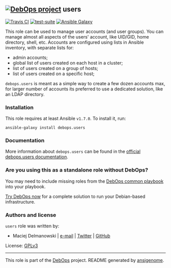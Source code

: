 ## [![DebOps project](http://debops.org/images/debops-small.png)](http://debops.org) users

[![Travis CI](http://img.shields.io/travis/debops/ansible-users.svg?style=flat)](http://travis-ci.org/debops/ansible-users) [![test-suite](http://img.shields.io/badge/test--suite-ansible--users-blue.svg?style=flat)](https://github.com/debops/test-suite/tree/master/ansible-users/)  [![Ansible Galaxy](http://img.shields.io/badge/galaxy-debops.users-660198.svg?style=flat)](https://galaxy.ansible.com/list#/roles/1605)

This role can be used to manage user accounts (and user groups). You can
manage almost all aspects of the users' account, like UID/GID, home
directory, shell, etc. Accounts are configured using lists in Ansible
inventory, with separate lists for:

* admin accounts;
* global list of users created on each host in a cluster;
* list of users created on a group of hosts;
* list of users created on a specific host;

`debops.users` is meant as a simple way to create a few dozen accounts max,
for larger number of accounts its preferred to use a dedicated solution,
like an LDAP directory.

### Installation

This role requires at least Ansible `v1.7.0`. To install it, run:

    ansible-galaxy install debops.users

### Documentation

More information about `debops.users` can be found in the
[official debops.users documentation](http://docs.debops.org/en/latest/ansible/roles/debops.users.html).



### Are you using this as a standalone role without DebOps?

You may need to include missing roles from the [DebOps common
playbook](https://github.com/debops/debops-playbooks/blob/master/playbooks/common.yml)
into your playbook.

[Try DebOps now](https://github.com/debops/debops) for a complete solution to run your Debian-based infrastructure.





### Authors and license

`users` role was written by:
- Maciej Delmanowski | [e-mail](mailto:drybjed@gmail.com) | [Twitter](https://twitter.com/drybjed) | [GitHub](https://github.com/drybjed)

License: [GPLv3](https://tldrlegal.com/license/gnu-general-public-license-v3-%28gpl-3%29)

***

This role is part of the [DebOps](http://debops.org/) project. README generated by [ansigenome](https://github.com/nickjj/ansigenome/).

